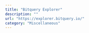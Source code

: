 ```yaml
---
title: "Bitquery Explorer"
description: ""
url: "https://explorer.bitquery.io/"
category: "Miscellaneous"
---
```

